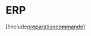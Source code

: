 # ERP

[!include[preparationcommande](erp.preparationcommande.autogen.md)]














































